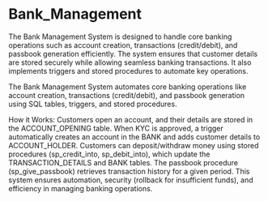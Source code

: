 # Bank_Management
The Bank Management System is designed to handle core banking operations such as account creation, transactions (credit/debit), and passbook generation efficiently. The system ensures that customer details are stored securely while allowing seamless banking transactions. It also implements triggers and stored procedures to automate key operations.

The Bank Management System automates core banking operations like account creation, transactions (credit/debit), and passbook generation using SQL tables, triggers, and stored procedures.

How it Works:
Customers open an account, and their details are stored in the ACCOUNT_OPENING table.
When KYC is approved, a trigger automatically creates an account in the BANK and adds customer details to ACCOUNT_HOLDER.
Customers can deposit/withdraw money using stored procedures (sp_credit_into, sp_debit_into), which update the TRANSACTION_DETAILS and BANK tables.
The passbook procedure (sp_give_passbook) retrieves transaction history for a given period.
This system ensures automation, security (rollback for insufficient funds), and efficiency in managing banking operations.

